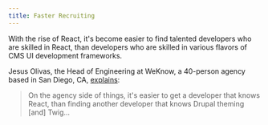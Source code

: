 ```yaml
---
title: Faster Recruiting
---
```


With the rise of React, it's become easier to find talented developers who are skilled in React, than developers who are skilled in various flavors of CMS UI development frameworks.

Jesus Olivas, the Head of Engineering at WeKnow, a 40-person agency based in San Diego, CA, [explains](https://www.youtube.com/watch?v=tWu1xfF18FI&feature=youtu.be&t=2392):

> On the agency side of things, it's easier to get a developer that knows React, than finding another developer that knows Drupal theming \[and\] Twig...
